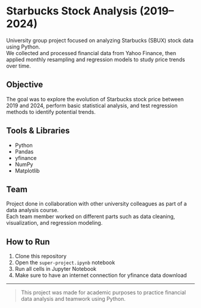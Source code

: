 # Starbucks Stock Analysis (2019–2024)

University group project focused on analyzing Starbucks (SBUX) stock data using Python.  
We collected and processed financial data from Yahoo Finance, then applied monthly resampling and regression models to study price trends over time.

## Objective
The goal was to explore the evolution of Starbucks stock price between 2019 and 2024, perform basic statistical analysis, and test regression methods to identify potential trends.

## Tools & Libraries
- Python  
- Pandas  
- yfinance  
- NumPy  
- Matplotlib  

## Team
Project done in collaboration with other university colleagues as part of a data analysis course.  
Each team member worked on different parts such as data cleaning, visualization, and regression modeling.

## How to Run
1. Clone this repository  
2. Open the `super-project.ipynb` notebook  
3. Run all cells in Jupyter Notebook  
4. Make sure to have an internet connection for yfinance data download  

---

>  This project was made for academic purposes to practice financial data analysis and teamwork using Python.
